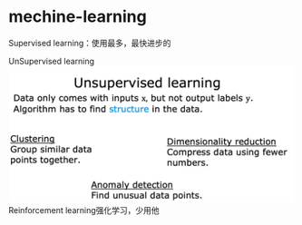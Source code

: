 # mechine-learning
Supervised learning：使用最多，最快进步的


UnSupervised learning
![img.png](img.png)
Reinforcement learning强化学习，少用他